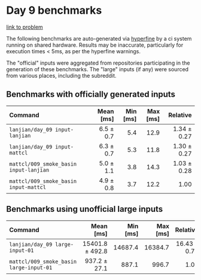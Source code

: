 # Day 9 benchmarks

[link to problem](http://adventofcode.com/2021/day/9)

The following benchmarks are auto-generated via [hyperfine](https://github.com/sharkdp/hyperfine) by a ci system running on shared hardware. Results may be inaccurate, particularly for execution times < 5ms, as per the hyperfine warnings.

The "official" inputs were aggregated from repositories participating in the generation of these benchmarks. The "large" inputs (if any) were sourced from various places, including the subreddit.

## Benchmarks with officially generated inputs
| Command | Mean [ms] | Min [ms] | Max [ms] | Relative |
|:---|---:|---:|---:|---:|
| `lanjian/day_09 input-lanjian` | 6.5 ± 0.7 | 5.4 | 12.9 | 1.34 ± 0.27 |
| `lanjian/day_09 input-mattcl` | 6.3 ± 0.7 | 5.3 | 11.8 | 1.30 ± 0.27 |
| `mattcl/009_smoke_basin input-lanjian` | 5.0 ± 1.1 | 3.8 | 14.3 | 1.03 ± 0.28 |
| `mattcl/009_smoke_basin input-mattcl` | 4.9 ± 0.8 | 3.7 | 12.2 | 1.00 |
## Benchmarks using unofficial large inputs
| Command | Mean [ms] | Min [ms] | Max [ms] | Relative |
|:---|---:|---:|---:|---:|
| `lanjian/day_09 large-input-01` | 15401.8 ± 492.8 | 14687.4 | 16384.7 | 16.43 ± 0.71 |
| `mattcl/009_smoke_basin large-input-01` | 937.2 ± 27.1 | 887.1 | 996.7 | 1.00 |
